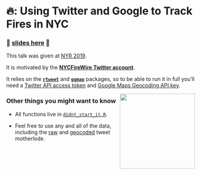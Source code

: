 🔥: Using Twitter and Google to Track Fires in NYC
=================================================

### 🎥 [slides here](https://aedobbyn.github.io/nyr-2019/) 🎥

This talk was given at [NYR 2019](https://www.rstats.nyc/).

It is motivated by the [**NYCFireWire Twitter
account**](https://twitter.com/NYCFireWire).

It relies on the [**`rtweet`**](https://github.com/mkearney/rtweet) and
[**`ggmap`**](https://github.com/dkahle/ggmap) packages, so to be able
to run it in full you’ll need a [Twitter API access
token](https://rtweet.info/articles/auth.html) and [Google Maps
Geocoding API
key](https://developers.google.com/maps/documentation/geocoding/intro#Geocoding).

<!-- <p align="right"> -->
<img src="https://media.giphy.com/media/AyXYkGy0LQWhG/giphy.gif" height="200" align="right">
<!-- </p> -->

### Other things you might want to know

-   All functions live in
    [`didnt_start_it.R`](https://github.com/aedobbyn/nyr-2019/blob/master/R/didnt_start_it.R).

-   Feel free to use any and all of the data, including the
    [raw](https://github.com/aedobbyn/nyr-2019/blob/master/data/raw/lots_o_fires.csv)
    and
    [geocoded](https://github.com/aedobbyn/nyr-2019/tree/master/data/derived/lat_long.csv)
    tweet motherlode.
